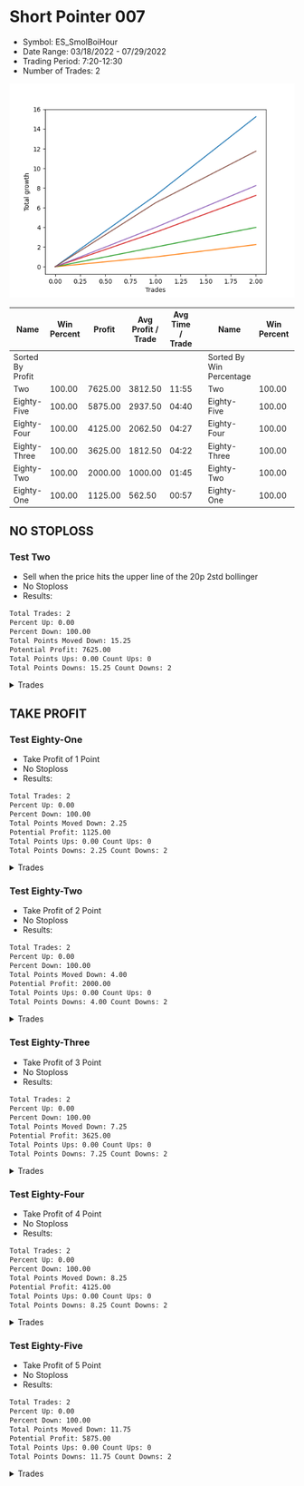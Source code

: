 # Short Pointer 007 
- Symbol: ES_SmolBoiHour
- Date Range: 03/18/2022 - 07/29/2022
- Trading Period: 7:20-12:30
- Number of Trades: 2

![Plot](ShortPointer007ES_SmolBoiHour.png)

| Name | Win Percent | Profit | Avg Profit / Trade | Avg Time / Trade |      | Name | Win Percent | Profit | Avg Profit / Trade | Avg Time / Trade |
| ---- | ----------- | ------ | ------------------ | ---------------- | ---- | ---- | ----------- | ------ | ------------------ | ---------------- |
| Sorted By <br> Profit | | | | | | Sorted By <br> Win Percentage ||||
| Two | 100.00 | 7625.00 | 3812.50 | 11:55 |     | Two | 100.00 | 7625.00 | 3812.50 | 11:55 |
| Eighty-Five | 100.00 | 5875.00 | 2937.50 | 04:40 |     | Eighty-Five | 100.00 | 5875.00 | 2937.50 | 04:40 |
| Eighty-Four | 100.00 | 4125.00 | 2062.50 | 04:27 |     | Eighty-Four | 100.00 | 4125.00 | 2062.50 | 04:27 |
| Eighty-Three | 100.00 | 3625.00 | 1812.50 | 04:22 |     | Eighty-Three | 100.00 | 3625.00 | 1812.50 | 04:22 |
| Eighty-Two | 100.00 | 2000.00 | 1000.00 | 01:45 |     | Eighty-Two | 100.00 | 2000.00 | 1000.00 | 01:45 |
| Eighty-One | 100.00 | 1125.00 | 562.50 | 00:57 |     | Eighty-One | 100.00 | 1125.00 | 562.50 | 00:57 |

## NO STOPLOSS

### Test Two
* Sell when the price hits the upper line of the 20p 2std bollinger
* No Stoploss
* Results:
```
Total Trades: 2
Percent Up: 0.00
Percent Down: 100.00
Total Points Moved Down: 15.25
Potential Profit: 7625.00
Total Points Ups: 0.00 Count Ups: 0
Total Points Downs: 15.25 Count Downs: 2
```

<details><summary>Trades</summary>

<code>In: 2022-05-31 09:07:00		Out: 2022-05-31 09:15:05		Total Position Time: 08:05		Total Move Down: 7.25		Total to Date: 7.25</code> <br />
<code>In: 2022-06-30 09:35:00		Out: 2022-06-30 09:50:45		Total Position Time: 15:45		Total Move Down: 8.00		Total to Date: 15.25</code> <br />


</details>

## TAKE PROFIT

### Test Eighty-One
* Take Profit of 1 Point
* No Stoploss
* Results:
```
Total Trades: 2
Percent Up: 0.00
Percent Down: 100.00
Total Points Moved Down: 2.25
Potential Profit: 1125.00
Total Points Ups: 0.00 Count Ups: 0
Total Points Downs: 2.25 Count Downs: 2
```

<details><summary>Trades</summary>

<code>In: 2022-05-31 09:07:00		Out: 2022-05-31 09:08:40		Total Position Time: 01:40		Total Move Down: 1.00		Total to Date: 1.00</code> <br />
<code>In: 2022-06-30 09:35:00		Out: 2022-06-30 09:35:15		Total Position Time: 00:15		Total Move Down: 1.25		Total to Date: 2.25</code> <br />


</details>

### Test Eighty-Two
* Take Profit of 2 Point
* No Stoploss
* Results:
```
Total Trades: 2
Percent Up: 0.00
Percent Down: 100.00
Total Points Moved Down: 4.00
Potential Profit: 2000.00
Total Points Ups: 0.00 Count Ups: 0
Total Points Downs: 4.00 Count Downs: 2
```

<details><summary>Trades</summary>

<code>In: 2022-05-31 09:07:00		Out: 2022-05-31 09:10:00		Total Position Time: 03:00		Total Move Down: 2.00		Total to Date: 2.00</code> <br />
<code>In: 2022-06-30 09:35:00		Out: 2022-06-30 09:35:30		Total Position Time: 00:30		Total Move Down: 2.00		Total to Date: 4.00</code> <br />


</details>

### Test Eighty-Three
* Take Profit of 3 Point
* No Stoploss
* Results:
```
Total Trades: 2
Percent Up: 0.00
Percent Down: 100.00
Total Points Moved Down: 7.25
Potential Profit: 3625.00
Total Points Ups: 0.00 Count Ups: 0
Total Points Downs: 7.25 Count Downs: 2
```

<details><summary>Trades</summary>

<code>In: 2022-05-31 09:07:00		Out: 2022-05-31 09:14:20		Total Position Time: 07:20		Total Move Down: 3.50		Total to Date: 3.50</code> <br />
<code>In: 2022-06-30 09:35:00		Out: 2022-06-30 09:36:25		Total Position Time: 01:25		Total Move Down: 3.75		Total to Date: 7.25</code> <br />


</details>

### Test Eighty-Four
* Take Profit of 4 Point
* No Stoploss
* Results:
```
Total Trades: 2
Percent Up: 0.00
Percent Down: 100.00
Total Points Moved Down: 8.25
Potential Profit: 4125.00
Total Points Ups: 0.00 Count Ups: 0
Total Points Downs: 8.25 Count Downs: 2
```

<details><summary>Trades</summary>

<code>In: 2022-05-31 09:07:00		Out: 2022-05-31 09:14:25		Total Position Time: 07:25		Total Move Down: 4.00		Total to Date: 4.00</code> <br />
<code>In: 2022-06-30 09:35:00		Out: 2022-06-30 09:36:30		Total Position Time: 01:30		Total Move Down: 4.25		Total to Date: 8.25</code> <br />


</details>

### Test Eighty-Five
* Take Profit of 5 Point
* No Stoploss
* Results:
```
Total Trades: 2
Percent Up: 0.00
Percent Down: 100.00
Total Points Moved Down: 11.75
Potential Profit: 5875.00
Total Points Ups: 0.00 Count Ups: 0
Total Points Downs: 11.75 Count Downs: 2
```

<details><summary>Trades</summary>

<code>In: 2022-05-31 09:07:00		Out: 2022-05-31 09:14:40		Total Position Time: 07:40		Total Move Down: 6.50		Total to Date: 6.50</code> <br />
<code>In: 2022-06-30 09:35:00		Out: 2022-06-30 09:36:40		Total Position Time: 01:40		Total Move Down: 5.25		Total to Date: 11.75</code> <br />


</details>